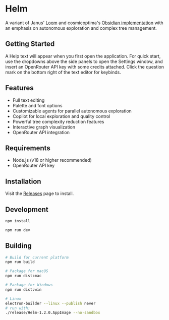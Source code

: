 # Helm

A variant of Janus' [Loom](https://github.com/socketteer/loom) and cosmicoptima's [Obsidian implementation](https://github.com/cosmicoptima/loom) with an emphasis on autonomous exploration and complex tree management.

## Getting Started

A Help text will appear when you first open the application. For quick start, use the dropdowns above the side panels to open the Settings window, and insert an OpenRouter API key with some credits attached. Click the question mark on the bottom right of the text editor for keybinds.

## Features

- Full text editing
- Palette and font options
- Customizable agents for parallel autonomous exploration
- Copilot for local exploration and quality control
- Powerful tree complexity reduction features
- Interactive graph visualization
- OpenRouter API integration

## Requirements

- Node.js (v18 or higher recommended)
- OpenRouter API key

## Installation

Visit the [Releases](https://github.com/Shoalstone/helm/releases) page to install.

## Development

```bash
npm install
```

```bash
npm run dev
```

## Building

```bash
# Build for current platform
npm run build

# Package for macOS
npm run dist:mac

# Package for Windows
npm run dist:win

# Linux
electron-builder --linux --publish never
# run with:
./release/Helm-1.2.0.AppImage --no-sandbox